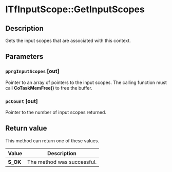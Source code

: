 # ITfInputScope::GetInputScopes

## Description

Gets the input scopes that are associated with this context.

## Parameters

### `pprgInputScopes` [out]

Pointer to an array of pointers to the input scopes. The calling function must call **CoTaskMemFree()** to free the buffer.

### `pcCount` [out]

Pointer to the number of input scopes returned.

## Return value

This method can return one of these values.

| Value | Description |
| --- | --- |
| **S_OK** | The method was successful. |